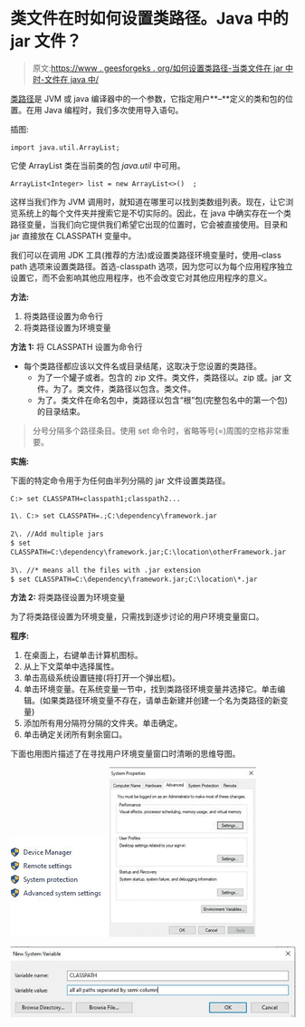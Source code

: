 # 类文件在时如何设置类路径。Java 中的 jar 文件？

> 原文:[https://www . geesforgeks . org/如何设置类路径-当类文件在 jar 中时-文件在 java 中/](https://www.geeksforgeeks.org/how-to-set-classpath-when-class-files-are-in-jar-file-in-java/)

[类路径](https://www.geeksforgeeks.org/how-to-set-classpath-in-java/)是 JVM 或 java 编译器中的一个参数，它指定用户**–**定义的类和包的位置。在用 Java 编程时，我们多次使用导入语句。

插图:

```
import java.util.ArrayList;
```

它使 ArrayList 类在当前类的包 *java.util* 中可用。

```
ArrayList<Integer> list = new ArrayList<>()  ;
```

这样当我们作为 JVM 调用时，就知道在哪里可以找到类数组列表。现在，让它浏览系统上的每个文件夹并搜索它是不切实际的。因此，在 java 中确实存在一个类路径变量，当我们向它提供我们希望它出现的位置时，它会被直接使用。目录和 jar 直接放在 CLASSPATH 变量中。

我们可以在调用 JDK 工具(推荐的方法)或设置类路径环境变量时，使用–class path 选项来设置类路径。首选-classpath 选项，因为您可以为每个应用程序独立设置它，而不会影响其他应用程序，也不会改变它对其他应用程序的意义。

**方法:**

1.  将类路径设置为命令行
2.  将类路径设置为环境变量

**方法 1:** 将 CLASSPATH 设置为命令行

*   每个类路径都应该以文件名或目录结尾，这取决于您设置的类路径。
    *   为了一个罐子或者。包含的 zip 文件。类文件，类路径以。zip 或。jar 文件。为了。类文件，类路径以包含。类文件。
    *   为了。类文件在命名包中，类路径以包含“根”包(完整包名中的第一个包)的目录结束。

> 分号分隔多个路径条目。使用 set 命令时，省略等号(=)周围的空格非常重要。

**实施:**

下面的特定命令用于为任何由半列分隔的 jar 文件设置类路径。

```
C:> set CLASSPATH=classpath1;classpath2...
```

```
1\. C:> set CLASSPATH=.;C:\dependency\framework.jar

2\. //Add multiple jars
$ set CLASSPATH=C:\dependency\framework.jar;C:\location\otherFramework.jar  

3\. //* means all the files with .jar extension
$ set CLASSPATH=C:\dependency\framework.jar;C:\location\*.jar
```

**方法 2:** 将类路径设置为环境变量

为了将类路径设置为环境变量，只需找到逐步讨论的用户环境变量窗口。

**程序:**

1.  在桌面上，右键单击计算机图标。
2.  从上下文菜单中选择属性。
3.  单击高级系统设置链接(将打开一个弹出框)。
4.  单击环境变量。在系统变量一节中，找到类路径环境变量并选择它。单击编辑。(如果类路径环境变量不存在，请单击新建并创建一个名为类路径的新变量)
5.  添加所有用分隔符分隔的文件夹。单击确定。
6.  单击确定关闭所有剩余窗口。

下面也用图片描述了在寻找用户环境变量窗口时清晰的思维导图。

![](img/1357817b333c91d32edf4a17d1c36f86.png) ![](img/26a4185d8b1658ea864bf3b330392e3b.png)

![](img/c979941da23bde03670e1d6ee04d66bf.png)